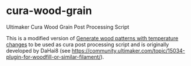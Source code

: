 # cura-wood-grain
Ultimaker Cura Wood Grain Post Processing Script

This is a modified version of [Generate wood patterns with temperature changes](https://www.thingiverse.com/thing:49276) to be used as cura post processing script and is originally developed by DaHai8 (see https://community.ultimaker.com/topic/15034-plugin-for-woodfill-or-similar-filament/).
